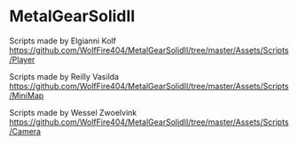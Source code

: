 # MetalGearSolidII


Scripts made by Elgianni Kolf https://github.com/WolfFire404/MetalGearSolidII/tree/master/Assets/Scripts/Player

Scripts made by Reilly Vasilda https://github.com/WolfFire404/MetalGearSolidII/tree/master/Assets/Scripts/MiniMap

Scripts made by Wessel Zwoelvink https://github.com/WolfFire404/MetalGearSolidII/tree/master/Assets/Scripts/Camera


